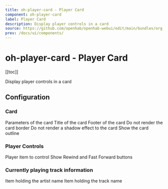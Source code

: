 ```yaml
---
title: oh-player-card - Player Card
component: oh-player-card
label: Player Card
description: Display player controls in a card
source: https://github.com/openhab/openhab-webui/edit/main/bundles/org.openhab.ui/doc/components/oh-player-card.md
prev: /docs/ui/components/
---
```


# oh-player-card - Player Card

<!-- Put a screenshot here if relevant:
![](./images/oh-player-card/header.jpg)
-->

[[toc]]

<!-- Note: you can overwrite the definition-provided description and add your own intro/additional sections instead -->
<!-- DO NOT REMOVE the following comments if you intend to keep the definition-provided description -->
<!-- GENERATED componentDescription -->
Display player controls in a card
<!-- GENERATED /componentDescription -->

## Configuration

<!-- DO NOT REMOVE the following comments -->
<!-- GENERATED props -->
### Card
<div class="props">
<PropGroup name="card" label="Card">
  Parameters of the card
<PropBlock type="TEXT" name="title" label="Title">
  <PropDescription>
    Title of the card
  </PropDescription>
</PropBlock>
<PropBlock type="TEXT" name="footer" label="Footer text">
  <PropDescription>
    Footer of the card
  </PropDescription>
</PropBlock>
<PropBlock type="BOOLEAN" name="noBorder" label="No Border">
  <PropDescription>
    Do not render the card border
  </PropDescription>
</PropBlock>
<PropBlock type="BOOLEAN" name="noShadow" label="No Shadow">
  <PropDescription>
    Do not render a shadow effect to the card
  </PropDescription>
</PropBlock>
<PropBlock type="BOOLEAN" name="outline" label="Outline">
  <PropDescription>
    Show the card outline
  </PropDescription>
</PropBlock>
</PropGroup>
</div>

### Player Controls
<div class="props">
<PropGroup name="player" label="Player Controls">
<PropBlock type="TEXT" name="item" label="Item" context="item">
  <PropDescription>
    Player item to control
  </PropDescription>
</PropBlock>
<PropBlock type="BOOLEAN" name="showRewindFFward" label="Rewind/Fast Forward">
  <PropDescription>
    Show Rewind and Fast Forward buttons
  </PropDescription>
</PropBlock>
</PropGroup>
</div>

### Currently playing track information
<div class="props">
<PropGroup name="Current Track Info" label="Currently playing track information">
<PropBlock type="TEXT" name="artistItem" label="Artist Item" context="item">
  <PropDescription>
    Item holding the artist name
  </PropDescription>
</PropBlock>
<PropBlock type="TEXT" name="trackItem" label="Track Item" context="item">
  <PropDescription>
    Item holding the track name
  </PropDescription>
</PropBlock>
</PropGroup>
</div>


<!-- GENERATED /props -->

<!-- If applicable describe how properties are forwarded to a underlying component from Framework7, ECharts, etc.:
### Inherited Properties

-->

<!-- If applicable describe the slots recognized by the component and what they represent:
### Slots

#### `default`

The contents of the oh-player-card.

-->

<!-- Add as many examples as desired - put the YAML in a details container when it becomes too long (~150/200+ lines):
## Examples

### Example 1

![](./images/oh-player-card/example1.jpg)

```yaml
component: oh-player-card
config:
  prop1: value1
  prop2: value2
```

### Example 2

![](./images/oh-player-card/example2.jpg)

::: details YAML
```yaml
component: oh-player-card
config:
  prop1: value1
  prop2: value2
slots
```
:::

-->

<!-- Try to clean up URLs to the forum (https://community.openhab.org/t/<threadID>[/<postID>] should suffice)
## Community Resources

- [Community Post 1](https://community.openhab.org/t/12345)
- [Community Post 2](https://community.openhab.org/t/23456)
-->
